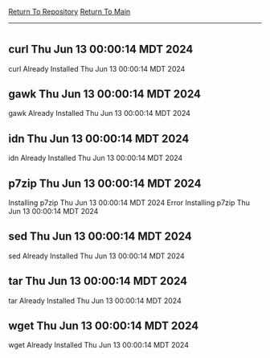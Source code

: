 [Return To Repository](https://github.com/DigitalWarrior/piholeparser/)
[Return To Main](https://github.com/DigitalWarrior/piholeparser/blob/master/RecentRunLogs/Mainlog.md)
____________________________________
# 
## curl Thu Jun 13 00:00:14 MDT 2024
curl Already Installed Thu Jun 13 00:00:14 MDT 2024
## gawk Thu Jun 13 00:00:14 MDT 2024
gawk Already Installed Thu Jun 13 00:00:14 MDT 2024
## idn Thu Jun 13 00:00:14 MDT 2024
idn Already Installed Thu Jun 13 00:00:14 MDT 2024
## p7zip Thu Jun 13 00:00:14 MDT 2024
Installing p7zip Thu Jun 13 00:00:14 MDT 2024
Error Installing p7zip Thu Jun 13 00:00:14 MDT 2024
## sed Thu Jun 13 00:00:14 MDT 2024
sed Already Installed Thu Jun 13 00:00:14 MDT 2024
## tar Thu Jun 13 00:00:14 MDT 2024
tar Already Installed Thu Jun 13 00:00:14 MDT 2024
## wget Thu Jun 13 00:00:14 MDT 2024
wget Already Installed Thu Jun 13 00:00:14 MDT 2024
